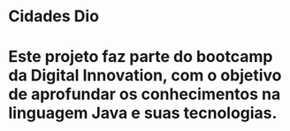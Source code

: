 # Cidades Dio
# Este projeto faz parte do bootcamp da Digital Innovation, com o objetivo de aprofundar os conhecimentos na linguagem Java e suas tecnologias.